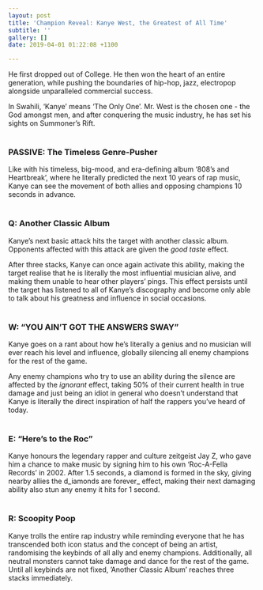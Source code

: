 ```yaml
---
layout: post
title: 'Champion Reveal: Kanye West, the Greatest of All Time'
subtitle: ''
gallery: []
date: 2019-04-01 01:22:08 +1100

---
```

He first dropped out of College. He then won the heart of an entire generation, while pushing the boundaries of hip-hop, jazz, electropop alongside unparalleled commercial success.

In Swahili, ‘Kanye’ means ‘The Only One’. Mr. West is the chosen one - the God amongst men, and after conquering the music industry, he has set his sights on Summoner’s Rift.
<br> <br>
### **PASSIVE: The Timeless Genre-Pusher**

Like with his timeless, big-mood, and era-defining album ‘808’s and Heartbreak’, where he literally predicted the next 10 years of rap music, Kanye can see the movement of both allies and opposing champions 10 seconds in advance.
<br> <br>
### **Q: Another Classic Album**

Kanye’s next basic attack hits the target with another classic album. Opponents affected with this attack are given the _good taste_ effect.   
   
 After three stacks, Kanye can once again activate this ability, making the target realise that he is literally the most influential musician alive, and making them unable to hear other players’ pings. This effect persists until the target has listened to all of Kanye’s discography and become only able to talk about his greatness and influence in social occasions.
<br> <br>
### **W: “YOU AIN’T GOT THE ANSWERS SWAY”**

Kanye goes on a rant about how he’s literally a genius and no musician will ever reach his level and influence, globally silencing all enemy champions for the rest of the game.

Any enemy champions who try to use an ability during the silence are affected by the _ignorant_ effect, taking 50% of their current health in true damage and just being an idiot in general who doesn’t understand that Kanye is literally the direct inspiration of half the rappers you’ve heard of today.
<br> <br>
### **E: “Here’s to the Roc”**

Kanye honours the legendary rapper and culture zeitgeist Jay Z, who gave him a chance to make music by signing him to his own ‘Roc-A-Fella Records’ in 2002. After 1.5 seconds, a diamond is formed in the sky, giving nearby allies the d_iamonds are forever_ effect, making their next damaging ability also stun any enemy it hits for 1 second.
<br> <br>
### **R: Scoopity Poop**

Kanye trolls the entire rap industry while reminding everyone that he has transcended both icon status and the concept of being an artist, randomising the keybinds of all ally and enemy champions. Additionally, all neutral monsters cannot take damage and dance for the rest of the game. Until all keybinds are not fixed, ’Another Classic Album’ reaches three stacks immediately.
<br> <br>
